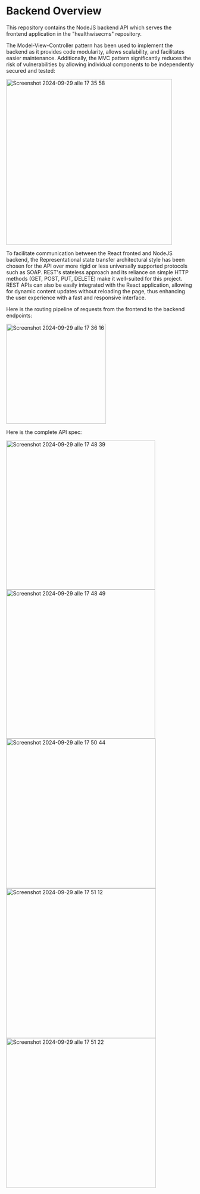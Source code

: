 # Backend Overview

This repository contains the NodeJS backend API which serves the frontend application in the "healthwisecms" repository.

The Model-View-Controller pattern has been used to implement the backend as it provides code modularity, allows scalability, and facilitates easier maintenance. Additionally, the MVC pattern significantly reduces the risk of vulnerabilities by allowing individual components to be independently secured and tested:

<img width="445" alt="Screenshot 2024-09-29 alle 17 35 58" src="https://github.com/user-attachments/assets/ed02c601-7242-4cec-881b-fce76931ee1a">

To facilitate communication between the React fronted and NodeJS backend, the Representational state transfer architectural style has been chosen for the API over more rigid or less universally supported protocols such as SOAP. REST's stateless approach and its reliance on simple HTTP methods (GET, POST, PUT,
DELETE) make it well-suited for this project. REST APIs can also be easily integrated with the React application, allowing for dynamic content updates without reloading the page, thus enhancing the user experience with a fast and responsive interface.

Here is the routing pipeline of requests from the frontend to the backend endpoints:

<img width="268" alt="Screenshot 2024-09-29 alle 17 36 16" src="https://github.com/user-attachments/assets/c1911db8-40d6-4dfb-8a15-b7ceea96cc68">


Here is the complete API spec:


<img width="400" alt="Screenshot 2024-09-29 alle 17 48 39" src="https://github.com/user-attachments/assets/147503ef-644a-4a16-9e22-6439c2a6e658">

<img width="400" alt="Screenshot 2024-09-29 alle 17 48 49" src="https://github.com/user-attachments/assets/08ae6274-4986-4677-acff-13d121857fa3">

<img width="402" alt="Screenshot 2024-09-29 alle 17 50 44" src="https://github.com/user-attachments/assets/01f46202-6b87-46d5-8d3e-3ad3b912d64f">

<img width="402" alt="Screenshot 2024-09-29 alle 17 51 12" src="https://github.com/user-attachments/assets/04314254-88a1-448d-92c6-8f5f75c3fdc0">

<img width="402" alt="Screenshot 2024-09-29 alle 17 51 22" src="https://github.com/user-attachments/assets/9edfcf7c-86de-4769-86c0-575fa3acc784">



